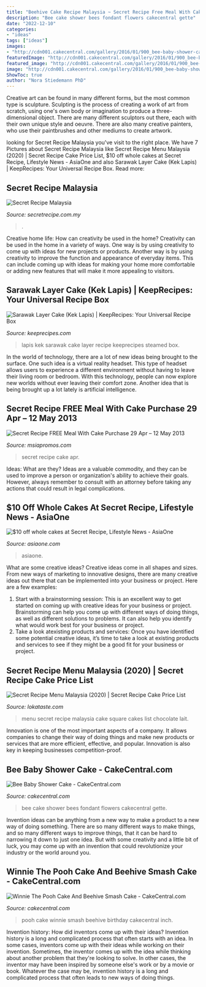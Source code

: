 ```yaml
---
title: "Beehive Cake Recipe Malaysia ~ Secret Recipe Free Meal With Cake Purchase 29 Apr – 12 May 2013"
description: "Bee cake shower bees fondant flowers cakecentral gette"
date: "2022-12-10"
categories:
- "ideas"
tags: ["ideas"]
images:
- "http://cdn001.cakecentral.com/gallery/2016/01/900_bee-baby-shower-cake-770480zL0Rr.jpg"
featuredImage: "http://cdn001.cakecentral.com/gallery/2016/01/900_bee-baby-shower-cake-770480zL0Rr.jpg"
featured_image: "http://cdn001.cakecentral.com/gallery/2016/01/900_bee-baby-shower-cake-770480zL0Rr.jpg"
image: "http://cdn001.cakecentral.com/gallery/2016/01/900_bee-baby-shower-cake-770480zL0Rr.jpg"
ShowToc: true
author: "Nora Stiedemann PhD"
---
```



Creative art can be found in many different forms, but the most common type is sculpture. Sculpting is the process of creating a work of art from scratch, using one's own body or imagination to produce a three-dimensional object. There are many different sculptors out there, each with their own unique style and oeuvre. There are also many creative painters, who use their paintbrushes and other mediums to create artwork.

	

		
looking for Secret Recipe Malaysia you've visit to the right place. We have 7 Pictures about Secret Recipe Malaysia like Secret Recipe Menu Malaysia (2020) | Secret Recipe Cake Price List, $10 off whole cakes at Secret Recipe, Lifestyle News - AsiaOne and also Sarawak Layer Cake (Kek Lapis) | KeepRecipes: Your Universal Recipe Box. Read more:
		
    
## Secret Recipe Malaysia

<img loading=lazy src="https://www.secretrecipe.com.my/uploads/7d8e12b379fcae18f0a267b874d0a4fc1625495210.jpg" onerror="this.onerror=null;this.src='https://tse2.mm.bing.net/th?id=OIP.qKiJ3QojDutmfOBKT8asRAHaDw&amp;pid=15.1';" alt="Secret Recipe Malaysia">

_Source: secretrecipe.com.my_

>. 

	

Creative home life: How can creativity be used in the home?
Creativity can be used in the home in a variety of ways. One way is by using creativity to come up with ideas for new projects or products. Another way is by using creativity to improve the function and appearance of everyday items. This can include coming up with ideas for making your home more comfortable or adding new features that will make it more appealing to visitors.

    
## Sarawak Layer Cake (Kek Lapis) | KeepRecipes: Your Universal Recipe Box

<img loading=lazy src="https://keeprecipes.com/sites/keeprecipes/files/sarawak_layer_cake.jpg" onerror="this.onerror=null;this.src='https://tse3.mm.bing.net/th?id=OIP.OWEmF7dIrOlESHogqOxv2AHaE7&amp;pid=15.1';" alt="Sarawak Layer Cake (Kek Lapis) | KeepRecipes: Your Universal Recipe Box">

_Source: keeprecipes.com_

>lapis kek sarawak cake layer recipe keeprecipes steamed box. 

	

In the world of technology, there are a lot of new ideas being brought to the surface. One such idea is a virtual reality headset. This type of headset allows users to experience a different environment without having to leave their living room or bedroom. With this technology, people can now explore new worlds without ever leaving their comfort zone. Another idea that is being brought up a lot lately is artificial intelligence.

    
## Secret Recipe FREE Meal With Cake Purchase 29 Apr – 12 May 2013

<img loading=lazy src="https://cdn.msiapromos.com/wp-content/uploads/2013/04/Secret-Recipe-24-Apr-2013.jpg" onerror="this.onerror=null;this.src='https://tse4.mm.bing.net/th?id=OIP.hoPpkCgayNUlJc_LuV2l0ADEEs&amp;pid=15.1';" alt="Secret Recipe FREE Meal With Cake Purchase 29 Apr – 12 May 2013">

_Source: msiapromos.com_

>secret recipe cake apr. 

	

Ideas: What are they?
Ideas are a valuable commodity, and they can be used to improve a person or organization's ability to achieve their goals. However, always remember to consult with an attorney before taking any actions that could result in legal complications.

    
## $10 Off Whole Cakes At Secret Recipe, Lifestyle News - AsiaOne

<img loading=lazy src="https://www.asiaone.com/sites/default/files/original_images/Oct2020/20201013_cake_secretrecipe.jpg" onerror="this.onerror=null;this.src='https://tse4.mm.bing.net/th?id=OIP.-_V0bjoPTnnAcp-dsGxr0AHaFP&amp;pid=15.1';" alt="$10 off whole cakes at Secret Recipe, Lifestyle News - AsiaOne">

_Source: asiaone.com_

>asiaone. 

	

What are some creative ideas?
Creative ideas come in all shapes and sizes. From new ways of marketing to innovative designs, there are many creative ideas out there that can be implemented into your business or project. Here are a few examples: 
1. Start with a brainstorming session: This is an excellent way to get started on coming up with creative ideas for your business or project. Brainstorming can help you come up with different ways of doing things, as well as different solutions to problems. It can also help you identify what would work best for your business or project. 
2. Take a look atexisting products and services: Once you have identified some potential creative ideas, it’s time to take a look at existing products and services to see if they might be a good fit for your business or project.

    
## Secret Recipe Menu Malaysia (2020) | Secret Recipe Cake Price List

<img loading=lazy src="https://www.lokataste.com/wp-content/uploads/2020/04/chocolate-au-lait-side-300x300-1.jpg" onerror="this.onerror=null;this.src='https://tse4.mm.bing.net/th?id=OIP.Hze68tAO3tXm0rbeHYZnDQAAAA&amp;pid=15.1';" alt="Secret Recipe Menu Malaysia (2020) | Secret Recipe Cake Price List">

_Source: lokataste.com_

>menu secret recipe malaysia cake square cakes list chocolate lait. 

	

Innovation is one of the most important aspects of a company. It allows companies to change their way of doing things and make new products or services that are more efficient, effective, and popular. Innovation is also key in keeping businesses competition-proof.

    
## Bee Baby Shower Cake - CakeCentral.com

<img loading=lazy src="http://cdn001.cakecentral.com/gallery/2016/01/900_bee-baby-shower-cake-770480zL0Rr.jpg" onerror="this.onerror=null;this.src='https://tse3.mm.bing.net/th?id=OIP.nmVdf1JTu8h9QXscDW9TowHaJ4&amp;pid=15.1';" alt="Bee Baby Shower Cake - CakeCentral.com">

_Source: cakecentral.com_

>bee cake shower bees fondant flowers cakecentral gette. 

	

Invention ideas can be anything from a new way to make a product to a new way of doing something. There are so many different ways to make things, and so many different ways to improve things, that it can be hard to narrowing it down to just one idea. But with some creativity and a little bit of luck, you may come up with an invention that could revolutionize your industry or the world around you.

    
## Winnie The Pooh Cake And Beehive Smash Cake - CakeCentral.com

<img loading=lazy src="https://cdn001.cakecentral.com/gallery/2015/03/900_50098b0eb_winnie-the-pooh-cake-and-beehive-smash-cake.jpg" onerror="this.onerror=null;this.src='https://tse1.mm.bing.net/th?id=OIP.r6bvck3NZXPfUVeOBDeb_QHaFj&amp;pid=15.1';" alt="Winnie The Pooh Cake And Beehive Smash Cake - CakeCentral.com">

_Source: cakecentral.com_

>pooh cake winnie smash beehive birthday cakecentral inch. 

	

Invention history: How did inventors come up with their ideas?
Invention history is a long and complicated process that often starts with an idea. In some cases, inventors come up with their ideas while working on their invention. Sometimes, the inventor comes up with the idea while thinking about another problem that they're looking to solve. In other cases, the inventor may have been inspired by someone else's work or by a movie or book. Whatever the case may be, invention history is a long and complicated process that often leads to new ways of doing things.

